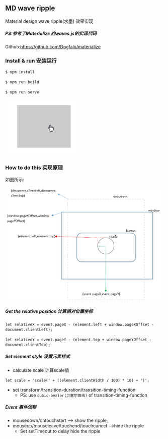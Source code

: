 ## MD wave ripple

Material design wave ripple(水墨) 效果实现
##### PS:参考了Materialize 的waves.js的实现代码
  
  Github:https://github.com/Dogfalo/materialize

### Install & run 安装运行
 ```
 $ npm install

 $ npm run build

 $ npm run serve
 ```

<img src="doc/img/waves-ripple.gif">

### How to do this 实现原理

如图所示:

<img src="doc/img/about-waves.png">

##### Get the relative position 计算相对位置坐标

 ```
 let relativeX = event.pageX - (element.left + window.pageXOffset - document.clientLeft);

 let relativeY = event.pageY - (element.top + window.pageYOffset - document.clientTop);
 ```

##### Set element style 设置元素样式

 * calculate scale 计算scale值
 ```
 let scale = 'scale(' + ((element.clientWidth / 100) * 10) + ')';
 ```
 * set transform/transition-duration/transition-timing-function
   * PS: use `cubic-bezier(贝塞尔曲线)` of transition-timing-function

##### Event 事件流程

 * mousedown/ontouchstart --> show the ripple;
 * mouseup/mouseleave/touchend/touchcancel -->hide the ripple
   * Set setTimeout to delay hide the ripple       